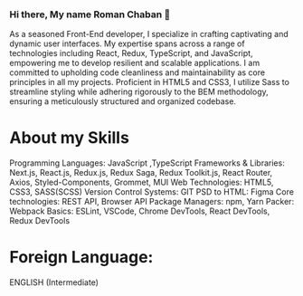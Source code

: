 ### Hi there, My name Roman Chaban 👋
As a seasoned Front-End developer, I specialize in crafting captivating and dynamic user interfaces. My expertise spans across a range of technologies including React, Redux, TypeScript, and JavaScript, empowering me to develop resilient and scalable applications. I am committed to upholding code cleanliness and maintainability as core principles in all my projects. Proficient in HTML5 and CSS3, I utilize Sass to streamline styling while adhering rigorously to the BEM methodology, ensuring a meticulously structured and organized codebase.

# About my Skills
Programming Languages: 
JavaScript ,TypeScript
Frameworks & Libraries: 
Next.js,  React.js, Redux.js,  Redux Saga,
Redux Toolkit.js,  React Router, Axios,
Styled-Components,  Grommet,  MUI
Web Technologies: 
HTML5,  CSS3,  SASS(SCSS)
Version Control Systems: GIT
PSD to HTML: Figma
Core technologies: 
REST API,  Browser API
Package Managers: npm,  Yarn
Packer: Webpack
Basics: 
ESLint,  VSCode, Chrome DevTools,
React DevTools, Redux DevTools

# Foreign Language: 
ENGLISH (Intermediate)
